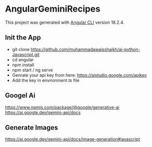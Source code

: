 # AngularGeminiRecipes

This project was generated with [Angular CLI](https://github.com/angular/angular-cli) version 18.2.4.

## Init the App
- git clone https://github.com/muhammadawaisshaikh/ai-python-Javascript.git
- cd angular
- npm install
- npm start / ng serve
- Genrate your api key from here: https://aistudio.google.com/apikey
- Add the key in environment.ts file

## Googel Ai
https://www.npmjs.com/package/@google/generative-ai
https://ai.google.dev/gemini-api/docs

## Generate Images
https://ai.google.dev/gemini-api/docs/image-generation#javascript


